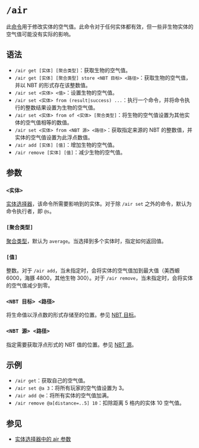 # `/air`

此[命令](../zh.md)用于修改实体的空气值。此命令对于任何实体都有效，但一些非生物实体的空气值可能没有实际的影响。

## 语法

- `/air get [实体] [聚合类型]`：获取生物的空气值。
- `/air get [实体] [聚合类型] store <NBT 目标> <路径>`：获取生物的空气值，并以 NBT 的形式存在该整数值。
- `/air set <实体> <值>`：设置生物的空气值。
- `/air set <实体> from (result|success) ...`：执行一个命令，并将命令执行的整数结果设置为生物的空气值。
- `/air set <实体> from of <实体> [聚合类型]`：将生物的空气值设置为其他实体的空气值相等的数值。
- `/air set <实体> from <NBT 源> <路径>`：获取指定来源的 NBT 的整数值，并实体的空气值设置为此浮点数值。
- `/air add [实体] [值]`：增加生物的空气值。
- `/air remove [实体] [值]`：减少生物的空气值。

## 参数

### `<实体>`

[实体选择器](/documents/arguments/entity_selector/zh.md)，该命令所需要影响到的实体。对于除 `/air set` 之外的命令，默认为命令执行者，即 `@s`。

### `[聚合类型]`

[聚合类型](/documents/arguments/concentration_type/zh.md)，默认为 `average`。当选择到多个实体时，指定如何返回值。

### `[值]`

整数。对于 `/air add`，当未指定时，会将实体的空气值加到最大值（美西螈 6000，海豚 4800，其他生物 300）。对于 `/air remove`，当未指定时，会将实体的空气值减少到零。

### `<NBT 目标> <路径>`

将生命值以浮点数的形式存储至的位置。参见 [NBT 目标](/documents/arguments/nbt_target/zh.md)。

### `<NBT 源> <路径>`

指定需要获取浮点形式的 NBT 值的位置。参见 [NBT 源](/documents/arguments/nbt_source/zh.md)。

## 示例

- `/air get`：获取自己的空气值。
- `/air set @a 3`：将所有玩家的空气值设置为 3。
- `/air add @e`：将所有实体的空气值加满。
- `/air remove @a[distance=..5] 10`：扣除距离 5 格内的实体 10 空气值。

## 参见

- [实体选择器中的 air 参数](/documents/arguments/entity_selector/zh.md#air)